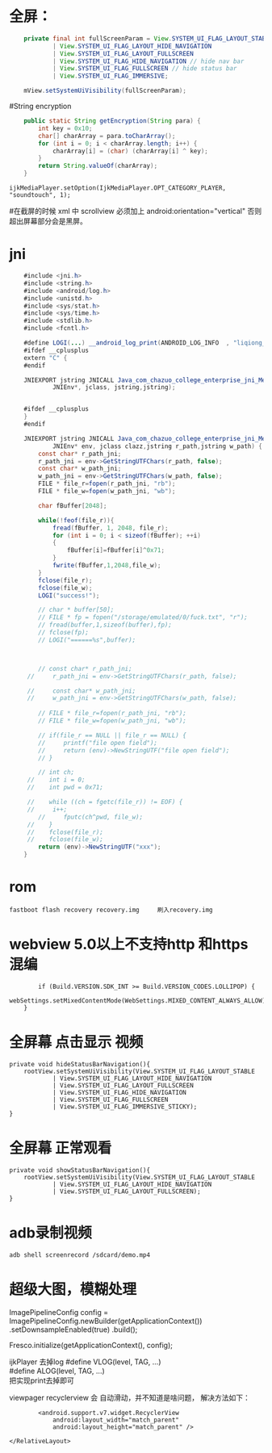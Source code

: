 # 全屏：
```java
	private final int fullScreenParam = View.SYSTEM_UI_FLAG_LAYOUT_STABLE
	        | View.SYSTEM_UI_FLAG_LAYOUT_HIDE_NAVIGATION
	        | View.SYSTEM_UI_FLAG_LAYOUT_FULLSCREEN
	        | View.SYSTEM_UI_FLAG_HIDE_NAVIGATION // hide nav bar
	        | View.SYSTEM_UI_FLAG_FULLSCREEN // hide status bar
	        | View.SYSTEM_UI_FLAG_IMMERSIVE;

	mView.setSystemUiVisibility(fullScreenParam);
```
#String encryption
```java
	public static String getEncryption(String para) {
		int key = 0x10;
		char[] charArray = para.toCharArray();
		for (int i = 0; i < charArray.length; i++) {
			charArray[i] = (char) (charArray[i] ^ key);
		}
		return String.valueOf(charArray);
	}
```


	ijkMediaPlayer.setOption(IjkMediaPlayer.OPT_CATEGORY_PLAYER, "soundtouch", 1);
	
#在截屏的时候
		xml 中 scrollview 必须加上 android:orientation="vertical" 否则超出屏幕部分会是黑屏。

# jni
```java
	#include <jni.h>
	#include <string.h>
	#include <android/log.h>
	#include <unistd.h>  
	#include <sys/stat.h>  
	#include <sys/time.h>  
	#include <stdlib.h>  
	#include <fcntl.h>

	#define LOGI(...) __android_log_print(ANDROID_LOG_INFO  , "liqiong_file", __VA_ARGS__)
	#ifdef __cplusplus
	extern "C" {
	#endif

	JNIEXPORT jstring JNICALL Java_com_chazuo_college_enterprise_jni_MediaFileEncrypt_encrypt(
			JNIEnv*, jclass, jstring,jstring);


	#ifdef __cplusplus
	}
	#endif

	JNIEXPORT jstring JNICALL Java_com_chazuo_college_enterprise_jni_MediaFileEncrypt_encrypt(
			JNIEnv* env, jclass clazz,jstring r_path,jstring w_path) {
		const char* r_path_jni;
	   	r_path_jni = env->GetStringUTFChars(r_path, false);
	   	const char* w_path_jni;
	   	w_path_jni = env->GetStringUTFChars(w_path, false);
		FILE * file_r=fopen(r_path_jni, "rb");
		FILE * file_w=fopen(w_path_jni, "wb");

		char fBuffer[2048];

		while(!feof(file_r)){
			fread(fBuffer, 1, 2048, file_r);
			for (int i = 0; i < sizeof(fBuffer); ++i)
			{
				fBuffer[i]=fBuffer[i]^0x71;	
			}
			fwrite(fBuffer,1,2048,file_w);
		}
		fclose(file_r);
		fclose(file_w);
		LOGI("success!");

		// char * buffer[50];
		// FILE * fp = fopen("/storage/emulated/0/fuck.txt", "r");
		// fread(buffer,1,sizeof(buffer),fp);
		// fclose(fp);
		// LOGI("======%s",buffer);



		// const char* r_path_jni;
	 //   	r_path_jni = env->GetStringUTFChars(r_path, false);

	 //   	const char* w_path_jni;
	 //   	w_path_jni = env->GetStringUTFChars(w_path, false);
	   	
		// FILE * file_r=fopen(r_path_jni, "rb");
		// FILE * file_w=fopen(w_path_jni, "wb");

		// if(file_r == NULL || file_r == NULL) {
		//     printf("file open field");
		//     return (env)->NewStringUTF("file open field");
		// }

		// int ch;
	 //    int i = 0;
	 //    int pwd = 0x71;

	 //    while ((ch = fgetc(file_r)) != EOF) {
	 //    	i++;
		//     fputc(ch^pwd, file_w);	
	 //    }
	 //    fclose(file_r);
	 //    fclose(file_w);
		return (env)->NewStringUTF("xxx");
	}
```

# rom
	fastboot flash recovery recovery.img     刷入recovery.img
	
# webview 5.0以上不支持http 和https 混编
	        if (Build.VERSION.SDK_INT >= Build.VERSION_CODES.LOLLIPOP) {
            webSettings.setMixedContentMode(WebSettings.MIXED_CONTENT_ALWAYS_ALLOW);
        }


# 全屏幕 点击显示 视频
	private void hideStatusBarNavigation(){
        rootView.setSystemUiVisibility(View.SYSTEM_UI_FLAG_LAYOUT_STABLE
                | View.SYSTEM_UI_FLAG_LAYOUT_HIDE_NAVIGATION
                | View.SYSTEM_UI_FLAG_LAYOUT_FULLSCREEN
                | View.SYSTEM_UI_FLAG_HIDE_NAVIGATION
                | View.SYSTEM_UI_FLAG_FULLSCREEN
                | View.SYSTEM_UI_FLAG_IMMERSIVE_STICKY);
    }
# 全屏幕 正常观看
    private void showStatusBarNavigation(){
        rootView.setSystemUiVisibility(View.SYSTEM_UI_FLAG_LAYOUT_STABLE
                | View.SYSTEM_UI_FLAG_LAYOUT_HIDE_NAVIGATION
                | View.SYSTEM_UI_FLAG_LAYOUT_FULLSCREEN);
    }

# adb录制视频
	adb shell screenrecord /sdcard/demo.mp4


# 超级大图，模糊处理
ImagePipelineConfig config = ImagePipelineConfig.newBuilder(getApplicationContext())
            .setDownsampleEnabled(true)
            .build();

Fresco.initialize(getApplicationContext(), config);

ijkPlayer 去掉log
	 	#define VLOG(level, TAG, ...)    
		#define ALOG(level, TAG, ...)    
		把实现print去掉即可

viewpager recyclerview 会 自动滑动，并不知道是啥问题，
解决方法如下：
	<RelativeLayout
	        android:layout_width="match_parent"
	        android:layout_height="match_parent"
	        android:descendantFocusability="blocksDescendants">

	        <android.support.v7.widget.RecyclerView
	            android:layout_width="match_parent"
	            android:layout_height="match_parent" />

	</RelativeLayout>

